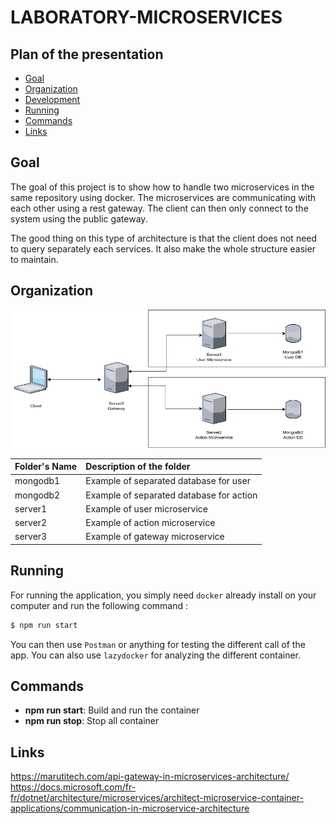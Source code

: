 # LABORATORY-MICROSERVICES

## Plan of the presentation

- [Goal](#goal)
- [Organization](#organization)
- [Development](#development)
- [Running](#running)
- [Commands](#commands)
- [Links](#links)

## Goal

The goal of this project is to show how to handle two microservices in the same repository using docker. The microservices are communicating with each other using a rest gateway. The client can then only connect to the system using the public gateway.

The good thing on this type of architecture is that the client does not need to query separately each services. It also make the whole structure easier to maintain.

## Organization

![Alt text](documentation/schema.png?raw=true "MICROSERVICES")

| Folder's Name | Description of the folder                               |
| :------------ | :------------------------------------------------------ |
| mongodb1      | Example of separated database for user                  |
| mongodb2      | Example of separated database for action                |
| server1       | Example of user microservice                            |
| server2       | Example of action microservice                          |
| server3       | Example of gateway microservice                         |

## Running

For running the application, you simply need `docker` already install on your computer and run the following command :

```bash
$ npm run start
```

You can then use `Postman` or anything for testing the different call of the app.
You can also use `lazydocker` for analyzing the different container.

## Commands

- **npm run start**: Build and run the container
- **npm run stop**: Stop all container

## Links

https://marutitech.com/api-gateway-in-microservices-architecture/
https://docs.microsoft.com/fr-fr/dotnet/architecture/microservices/architect-microservice-container-applications/communication-in-microservice-architecture
